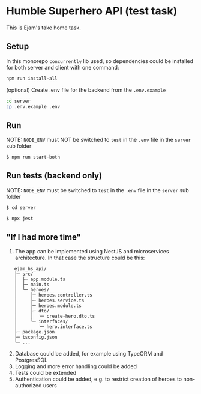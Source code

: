# Humble Superhero API (test task)

This is Ejam's take home task.

## Setup

In this monorepo `concurrently` lib used, so dependencies could be installed for both server and client with one command:

```bash
npm run install-all
```

(optional) Create .env file for the backend from the `.env.example`
```bash
cd server
cp .env.example .env
```

## Run

NOTE: `NODE_ENV` must NOT be switched to `test` in the `.env` file in the `server` sub folder

```bash
$ npm run start-both
```

## Run tests (backend only)

NOTE: `NODE_ENV` must be switched to `test` in the `.env` file in the `server` sub folder

```bash
$ cd server
```

```bash
$ npx jest
```

## "If I had more time"

1. The app can be implemented using NestJS and microservices architecture. In that case the structure could be this:

```text
   ejam_hs_api/
   ├─ src/
   │  ├─ app.module.ts
   │  ├─ main.ts
   │  └─ heroes/
   │     ├─ heroes.controller.ts
   │     ├─ heroes.service.ts
   │     ├─ heroes.module.ts
   │     ├─ dto/
   │     │  └─ create-hero.dto.ts
   │     └─ interfaces/
   │        └─ hero.interface.ts
   ├─ package.json
   ├─ tsconfig.json
   └─ ...
```

2. Database could be added, for example using TypeORM and PostgresSQL
3. Logging and more error handling could be added
4. Tests could be extended
5. Authentication could be added, e.g. to restrict creation of heroes to non-authorized users
